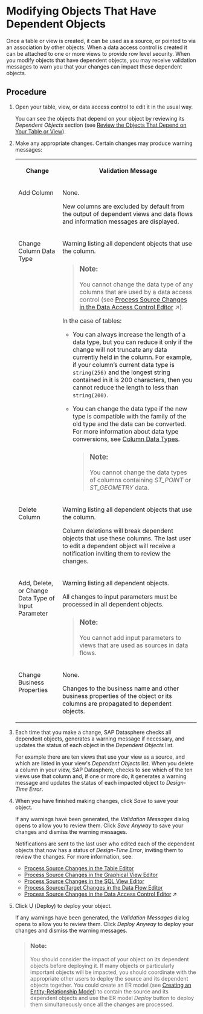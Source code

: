 <!-- loiof315863264db489593c7f54f1f7fd83e -->

<link rel="stylesheet" type="text/css" href="../css/sap-icons.css"/>

# Modifying Objects That Have Dependent Objects

Once a table or view is created, it can be used as a source, or pointed to via an association by other objects. When a data access control is created it can be attached to one or more views to provide row level security. When you modify objects that have dependent objects, you may receive validation messages to warn you that your changes can impact these dependent objects.



<a name="loiof315863264db489593c7f54f1f7fd83e__steps_ywr_fdt_mpb"/>

## Procedure

1.  Open your table, view, or data access control to edit it in the usual way.

    You can see the objects that depend on your object by reviewing its *Dependent Objects* section \(see [Review the Objects That Depend on Your Table or View](review-the-objects-that-depend-on-your-table-or-view-ecac5fd.md)\).

2.  Make any appropriate changes. Certain changes may produce warning messages:


    <table>
    <tr>
    <th valign="top">

    Change


    
    </th>
    <th valign="top">

    Validation Message


    
    </th>
    </tr>
    <tr>
    <td valign="top">
    
    Add Column


    
    </td>
    <td valign="top">
    
    None.

    New columns are excluded by default from the output of dependent views and data flows and information messages are displayed.


    
    </td>
    </tr>
    <tr>
    <td valign="top">
    
    Change Column Data Type


    
    </td>
    <td valign="top">
    
    Warning listing all dependent objects that use the column.

    > ### Note:  
    > You cannot change the data type of any columns that are used by a data access control \(see [Process Source Changes in the Data Access Control Editor](https://help.sap.com/viewer/9f36ca35bc6145e4acdef6b4d852d560/DEV_CURRENT/en-US/3c470e82554145658a5029d7a1dca4a0.html "If the permissions entity that is consumed by your data access control is modified, then the next time you open the data access control, you will be asked to process the changes. If the source change has generated warnings or errors in your data access control, its status will be updated and you will receive a notification inviting you to review the changes.") :arrow_upper_right:\).

    In the case of tables:

    -   You can always increase the length of a data type, but you can reduce it only if the change will not truncate any data currently held in the column. For example, if your column’s current data type is `string(256)` and the longest string contained in it is 200 characters, then you cannot reduce the length to less than `string(200)`.
    -   You can change the data type if the new type is compatible with the family of the old type and the data can be converted. For more information about data type conversions, see [Column Data Types](../Acquiring-and-Preparing-Data-in-the-Data-Builder/column-data-types-7b1dc6e.md).

        > ### Note:  
        > You cannot change the data types of columns containing *ST\_POINT* or *ST\_GEOMETRY* data.



    
    </td>
    </tr>
    <tr>
    <td valign="top">
    
    Delete Column


    
    </td>
    <td valign="top">
    
    Warning listing all dependent objects that use the column.

    Column deletions will break dependent objects that use these columns. The last user to edit a dependent object will receive a notification inviting them to review the changes.


    
    </td>
    </tr>
    <tr>
    <td valign="top">
    
    Add, Delete, or Change Data Type of Input Parameter


    
    </td>
    <td valign="top">
    
    Warning listing all dependent objects.

    All changes to input parameters must be processed in all dependent objects.

    > ### Note:  
    > You cannot add input parameters to views that are used as sources in data flows.


    
    </td>
    </tr>
    <tr>
    <td valign="top">
    
    Change Business Properties


    
    </td>
    <td valign="top">
    
    None.

    Changes to the business name and other business properties of the object or its columns are propagated to dependent objects.


    
    </td>
    </tr>
    </table>
    
3.  Each time that you make a change, SAP Datasphere checks all dependent objects, generates a warning message if necessary, and updates the status of each object in the *Dependent Objects* list.

    For example there are ten views that use your view as a source, and which are listed in your view's *Dependent Objects* list. When you delete a column in your view, SAP Datasphere, checks to see which of the ten views use that column and, if one or more do, it generates a warning message and updates the status of each impacted object to *Design-Time Error*.

4.  When you have finished making changes, click *Save* to save your object.

    If any warnings have been generated, the *Validation Messages* dialog opens to allow you to review them. Click *Save Anyway* to save your changes and dismiss the warning messages.

    Notifications are sent to the last user who edited each of the dependent objects that now has a status of *Design-Time Error*, inviting them to review the changes. For more information, see:

    -   [Process Source Changes in the Table Editor](../Acquiring-and-Preparing-Data-in-the-Data-Builder/process-source-changes-in-the-table-editor-622328b.md)
    -   [Process Source Changes in the Graphical View Editor](../process-source-changes-in-the-graphical-view-editor-702350c.md)
    -   [Process Source Changes in the SQL View Editor](../process-source-changes-in-the-sql-view-editor-f7e43ce.md)
    -   [Process Source/Target Changes in the Data Flow Editor](../Acquiring-and-Preparing-Data-in-the-Data-Builder/process-source-target-changes-in-the-data-flow-editor-0af80aa.md)
    -   [Process Source Changes in the Data Access Control Editor](https://help.sap.com/viewer/9f36ca35bc6145e4acdef6b4d852d560/DEV_CURRENT/en-US/3c470e82554145658a5029d7a1dca4a0.html "If the permissions entity that is consumed by your data access control is modified, then the next time you open the data access control, you will be asked to process the changes. If the source change has generated warnings or errors in your data access control, its status will be updated and you will receive a notification inviting you to review the changes.") :arrow_upper_right:

5.  Click <span class="SAP-icons"></span> \(Deploy\) to deploy your object.

    If any warnings have been generated, the *Validation Messages* dialog opens to allow you to review them. Click *Deploy Anyway* to deploy your changes and dismiss the warning messages.

    > ### Note:  
    > You should consider the impact of your object on its dependent objects before deploying it. If many objects or particularly important objects will be impacted, you should coordinate with the appropriate other users to deploy the source and its dependent objects together. You could create an ER model \(see [Creating an Entity-Relationship Model](../creating-an-entity-relationship-model-a91c042.md)\) to contain the source and its dependent objects and use the ER model *Deploy* button to deploy them simultaneously once all the changes are processed.


